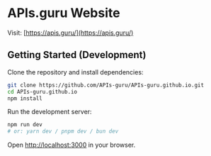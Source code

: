# APIs.guru Website

Visit: [https://apis.guru/](https://apis.guru/)

## Getting Started (Development)

Clone the repository and install dependencies:

```bash
git clone https://github.com/APIs-guru/APIs-guru.github.io.git
cd APIs-guru.github.io
npm install
```

Run the development server:

```bash
npm run dev
# or: yarn dev / pnpm dev / bun dev
```

Open [http://localhost:3000](http://localhost:3000) in your browser.
